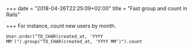 +++
date = "2018-04-26T22:25:09+02:00"
title = "Fast group and count in Rails"

+++
For instance, count new users by month.

<!--more-->

    User.order("TO_CHAR(created_at, 'YYYY MM')").group("TO_CHAR(created_at, 'YYYY MM')").count